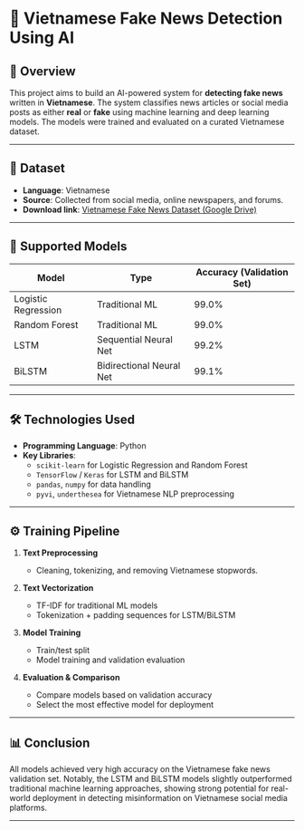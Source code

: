 # 🧠 Vietnamese Fake News Detection Using AI

## 📘 Overview
This project aims to build an AI-powered system for **detecting fake news** written in **Vietnamese**. The system classifies news articles or social media posts as either **real** or **fake** using machine learning and deep learning models. The models were trained and evaluated on a curated Vietnamese dataset.

---

## 📂 Dataset
- **Language**: Vietnamese
- **Source**: Collected from social media, online newspapers, and forums.
- **Download link**: [Vietnamese Fake News Dataset (Google Drive)](https://drive.google.com/drive/folders/1R9u6ecppWsJmp491_JhDCObW8J_F4vns?usp=sharing)

---

## 🤖 Supported Models

| Model                | Type                   | Accuracy (Validation Set) |
|----------------------|------------------------|----------------------------|
| Logistic Regression  | Traditional ML         | 99.0%                      |
| Random Forest        | Traditional ML         | 99.0%                      |
| LSTM                 | Sequential Neural Net  | 99.2%                      |
| BiLSTM               | Bidirectional Neural Net | 99.1%                    |

---

## 🛠️ Technologies Used
- **Programming Language**: Python
- **Key Libraries**:
  - `scikit-learn` for Logistic Regression and Random Forest
  - `TensorFlow` / `Keras` for LSTM and BiLSTM
  - `pandas`, `numpy` for data handling
  - `pyvi`, `underthesea` for Vietnamese NLP preprocessing

---

## ⚙️ Training Pipeline

1. **Text Preprocessing**  
   - Cleaning, tokenizing, and removing Vietnamese stopwords.
   
2. **Text Vectorization**  
   - TF-IDF for traditional ML models  
   - Tokenization + padding sequences for LSTM/BiLSTM
   
3. **Model Training**  
   - Train/test split  
   - Model training and validation evaluation

4. **Evaluation & Comparison**  
   - Compare models based on validation accuracy  
   - Select the most effective model for deployment

---

## 📊 Conclusion
All models achieved very high accuracy on the Vietnamese fake news validation set. Notably, the LSTM and BiLSTM models slightly outperformed traditional machine learning approaches, showing strong potential for real-world deployment in detecting misinformation on Vietnamese social media platforms.

---

